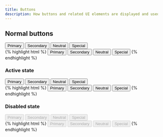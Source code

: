 ```yaml
---
title: Buttons
description: How buttons and related UI elements are displayed and used on the OfferPad website.
---
```


## Normal buttons

<div class="op-example">
    <button type="button" class="btn btn--primary">Primary</button>
    <button type="button" class="btn btn--secondary">Secondary</button>
    <button type="button" class="btn btn--neutral">Neutral</button>
    <button type="button" class="btn btn--special">Special</button>
</div>
{% highlight html %}
<button type="button" class="btn btn--primary">Primary</button>
<button type="button" class="btn btn--secondary">Secondary</button>
<button type="button" class="btn btn--neutral">Neutral</button>
<button type="button" class="btn btn--special">Special</button>
{% endhighlight %}

### Active state

<div class="op-example">
    <button type="button" class="btn btn--primary is-active">Primary</button>
    <button type="button" class="btn btn--secondary is-active">Secondary</button>
    <button type="button" class="btn btn--neutral is-active">Neutral</button>
    <button type="button" class="btn btn--special is-active">Special</button>
</div>
{% highlight html %}
<button type="button" class="btn btn--primary is-active">Primary</button>
<button type="button" class="btn btn--secondary is-active">Secondary</button>
<button type="button" class="btn btn--neutral is-active">Neutral</button>
<button type="button" class="btn btn--special is-active">Special</button>
{% endhighlight %}

### Disabled state

<div class="op-example">
    <button type="button" class="btn btn--primary" disabled>Primary</button>
    <button type="button" class="btn btn--secondary" disabled>Secondary</button>
    <button type="button" class="btn btn--neutral" disabled>Neutral</button>
    <button type="button" class="btn btn--special" disabled>Special</button>
</div>
{% highlight html %}
<button type="button" class="btn btn--primary" disabled>Primary</button>
<button type="button" class="btn btn--secondary" disabled>Secondary</button>
<button type="button" class="btn btn--neutral" disabled>Neutral</button>
<button type="button" class="btn btn--special" disabled>Special</button>
{% endhighlight %}
